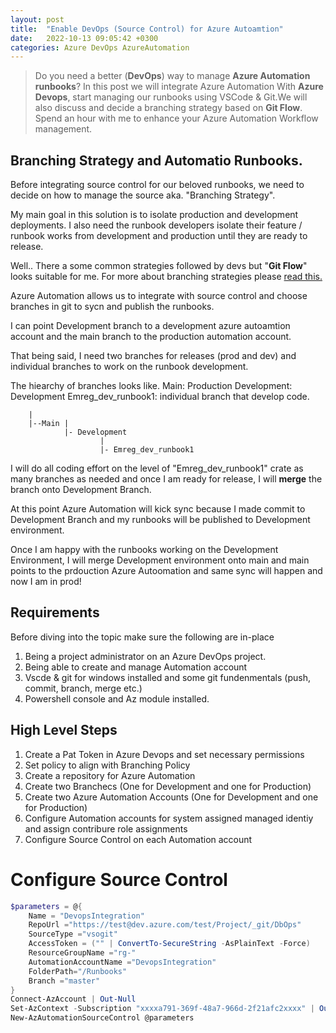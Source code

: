 ```yaml
---
layout: post
title:  "Enable DevOps (Source Control) for Azure Autoamtion"
date:   2022-10-13 09:05:42 +0300
categories: Azure DevOps AzureAutomation 
---
```

> Do you need a better (**DevOps**) way to manage **Azure Automation runbooks**? In this post we will integrate Azure Automation With **Azure Devops**, start managing our runbooks using VSCode & Git.We will also discuss and decide a branching strategy based on **Git Flow**. Spend an hour with me to enhance your Azure Automation Workflow management.  

## Branching Strategy and Automatio Runbooks.
Before integrating source control for our beloved runbooks, we need to decide on how to manage the source aka. "Branching Strategy". 


My main goal in this solution is to isolate production and development deployments. I also need the runbook developers isolate their feature / runbook works from development and production until they are ready to release.

Well.. There a some common strategies followed by devs but "**Git Flow**" looks suitable for me. For more about branching strategies please [read this.](https://learn.microsoft.com/en-us/azure/devops/repos/git/git-branching-guidance?view=azure-devops)

Azure Automation allows us to integrate with source control and choose branches in git to sycn and publish the runbooks.

I can point Development branch to a development azure autoamtion account and the main branch to the production automation account.

That being said, I need two branches for releases (prod and dev) and individual branches to work on the runbook development.

The hiearchy of branches looks like.
Main: Production
Development: Development
Emreg_dev_runbook1: individual branch that develop code.
```
    |
    |--Main |
            |- Development
                    |
                    |- Emreg_dev_runbook1
```

I will do all coding effort on the level of "Emreg_dev_runbook1" crate as many branches as needed and once I am ready for release, I will **merge** the branch onto Development Branch.

At this point Azure Automation will kick sync because I made commit to Development Branch and my runbooks will be published to Development environment.

Once I am happy with the runbooks working on the Development Environment, I will merge Development environment onto main and main points to the prdouction Azure Autoomation and same sync will happen and now I am in prod!

## Requirements
Before diving into the topic make sure the following are in-place
1. Being a project administrator on an Azure DevOps project.
1. Being able to create and manage Automation account
1. Vscde & git for windows installed and some git fundenmentals (push, commit, branch, merge etc.)
1. Powershell console and Az module installed.

## High Level Steps
1. Create a Pat Token in Azure Devops and set necessary permissions
1. Set policy to align with Branching Policy
1. Create a repository for Azure Automation
1. Create two Branchecs (One for Development and one for Production)
1. Create two Azure Automation Accounts (One for Development and one for Production)
1. Configure Automation accounts for system assigned managed identiy and assign contribure role assignments
1. Configure Source Control on each Automation account


# Configure Source Control

```PowerShell
$parameters = @{
    Name = "DevopsIntegration"
    RepoUrl ="https://test@dev.azure.com/test/Project/_git/DbOps"
    SourceType ="vsogit"
    AccessToken = ("" | ConvertTo-SecureString -AsPlainText -Force)
    ResourceGroupName ="rg-"
    AutomationAccountName ="DevopsIntegration"
    FolderPath="/Runbooks"
    Branch ="master"
}
Connect-AzAccount | Out-Null
Set-AzContext -Subscription "xxxxa791-369f-48a7-966d-2f21afc2xxxx" | Out-Null
New-AzAutomationSourceControl @parameters
```